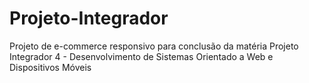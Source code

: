 # Projeto-Integrador
Projeto de e-commerce responsivo para conclusão da matéria Projeto Integrador 4 - Desenvolvimento de Sistemas Orientado a Web e Dispositivos Móveis
